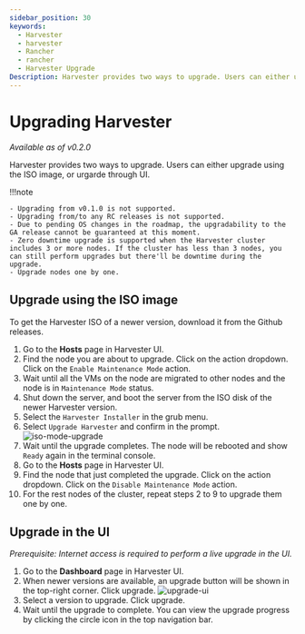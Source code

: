 ```yaml
---
sidebar_position: 30
keywords:
  - Harvester
  - harvester
  - Rancher
  - rancher
  - Harvester Upgrade
Description: Harvester provides two ways to upgrade. Users can either upgrade using the ISO image, or urgarde through UI.
---
```


# Upgrading Harvester

_Available as of v0.2.0_

Harvester provides two ways to upgrade. Users can either upgrade using the ISO image, or urgarde through UI.

!!!note

    - Upgrading from v0.1.0 is not supported.
    - Upgrading from/to any RC releases is not supported.
    - Due to pending OS changes in the roadmap, the upgradability to the GA release cannot be guaranteed at this moment.
    - Zero downtime upgrade is supported when the Harvester cluster includes 3 or more nodes. If the cluster has less than 3 nodes, you can still perform upgrades but there'll be downtime during the upgrade.
    - Upgrade nodes one by one.

## Upgrade using the ISO image

To get the Harvester ISO of a newer version, download it from the Github releases.

1. Go to the **Hosts** page in Harvester UI.
1. Find the node you are about to upgrade. Click on the action dropdown. Click on the `Enable Maintenance Mode` action.
1. Wait until all the VMs on the node are migrated to other nodes and the node is in `Maintenance Mode` status.
1. Shut down the server, and boot the server from the ISO disk of the newer Harvester version.
1. Select the `Harvester Installer` in the grub menu.
1. Select `Upgrade Harvester` and confirm in the prompt.
   ![iso-mode-upgrade](/assets/iso-mode-upgrade.png)
1. Wait until the upgrade completes. The node will be rebooted and show `Ready` again in the terminal console.
1. Go to the **Hosts** page in Harvester UI.
1. Find the node that just completed the upgrade. Click on the action dropdown. Click on the `Disable Maintenance Mode` action.
1. For the rest nodes of the cluster, repeat steps 2 to 9 to upgrade them one by one.

## Upgrade in the UI

_Prerequisite: Internet access is required to perform a live upgrade in the UI._

1. Go to the **Dashboard** page in Harvester UI.
1. When newer versions are available, an upgrade button will be shown in the top-right corner. Click upgrade.
   ![upgrade-ui](./assets/upgrade-ui.png)
1. Select a version to upgrade. Click upgrade.
1. Wait until the upgrade to complete. You can view the upgrade progress by clicking the circle icon in the top navigation bar.
